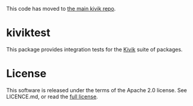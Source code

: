 This code has moved to [the main kivik repo](https://github.com/go-kivik/kivik/tree/master/kiviktest).

# kiviktest

This package provides integration tests for the
[Kivik](https://github.com/go-kivik/kivik) suite of packages.

# License

This software is released under the terms of the Apache 2.0 license. See
LICENCE.md, or read the [full license](http://www.apache.org/licenses/LICENSE-2.0).
